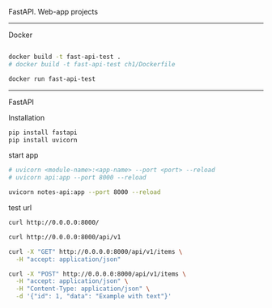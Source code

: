 FastAPI. Web-app projects

-----

Docker

```bash

docker build -t fast-api-test .
# docker build -t fast-api-test ch1/Dockerfile

docker run fast-api-test
```

-----

FastAPI

Installation

```bash
pip install fastapi
pip install uvicorn
```

start app
```bash
# uvicorn <module-name>:<app-name> --port <port> --reload
# uvicorn api:app --port 8000 --reload

uvicorn notes-api:app --port 8000 --reload
```

test url
```bash
curl http://0.0.0.0:8000/

curl http://0.0.0.0:8000/api/v1

curl -X "GET" http://0.0.0.0:8000/api/v1/items \
  -H "accept: application/json"

curl -X "POST" http://0.0.0.0:8000/api/v1/items \
  -H "accept: application/json" \
  -H "Content-Type: application/json" \
  -d '{"id": 1, "data": "Example with text"}'

```

